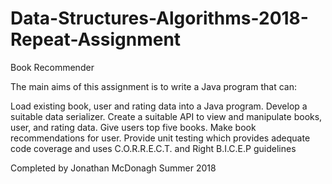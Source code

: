 # Data-Structures-Algorithms-2018-Repeat-Assignment
Book Recommender

The main aims of this assignment is to write a Java program that can:

Load existing book, user and rating data into a Java program. Develop a suitable data serializer. Create a suitable API to view and manipulate books, user, and rating data. Give users top five books. Make book recommendations for user. Provide unit testing which provides adequate code coverage and uses C.O.R.R.E.C.T. and Right B.I.C.E.P guidelines

Completed by Jonathan McDonagh Summer 2018
